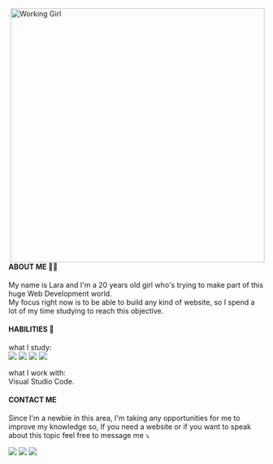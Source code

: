 <img src="https://i.imgur.com/K86WZoJ.png" min-width="400px" max-width="400px" width="500px" align="right" alt="Working Girl">



---

<h4> ABOUT ME 🙋‍♀️ </h4>
<p align="left"> 
  My name is Lara and I'm a 20 years old girl who's trying to make part of this huge Web Development world.
  <br>
  My focus right now is to be able to build any kind of website, so I spend a lot of my time studying to reach this objective.
</p>

<h4> HABILITIES 🚀 </h4>
<p align="left">
  what I study:<br>
  <img src="https://img.shields.io/badge/HTML5-E34F26?style=for-the-badge&logo=html5&logoColor=white" />
  <img src="https://img.shields.io/badge/CSS3-1572B6?style=for-the-badge&logo=css3&logoColor=white" />
  <img src="https://img.shields.io/badge/JavaScript-323330?style=for-the-badge&logo=javascript&logoColor=F7DF1E" />
  <img src="https://img.shields.io/badge/PHP-777BB4?style=for-the-badge&logo=php&logoColor=white" />
  
  <br>
  
  what I work with:<br>
  Visual Studio Code.
</p>

<h4> CONTACT ME </h4>
<p align="left">
  Since I'm a newbie in this area, I'm taking any opportunities for me to improve my knowledge so, If you need a website or if you want to
  speak about this topic feel free to message me ⤵️
</p>

<p align="left">
  <a href="https://www.linkedin.com/in/laragraysse/" alt="Linkedin">
  <img src="https://img.shields.io/badge/-Linkedin-0e76a8?style=flat-square&logo=Linkedin&logoColor=white&link=https://www.linkedin.com/in/laragraysse/" /></a>

  <a href="https://api.whatsapp.com/send?phone=351931442298" alt="WhatsApp">
  <img src="https://img.shields.io/badge/-WhatsApp-25d366?style=flat-square&labelColor=25d366&logo=whatsapp&logoColor=white&link=https://api.whatsapp.com/send?phone=351931442298"/></a>

  <a href="https://www.facebook.com/graysse" alt="Facebook">
  <img src="https://img.shields.io/badge/-Facebook-3b5998?style=flat-square&labelColor=3b5998&logo=facebook&logoColor=white&link=https://www.facebook.com/graysse"/></a>
</p>

<!-- A LOT OF THANKS TO https://github.com/iuricode AND HIS COLLABORATORS FOR THE ICONS AND PROFILE TEMPLATE FOR GITHUB -->
